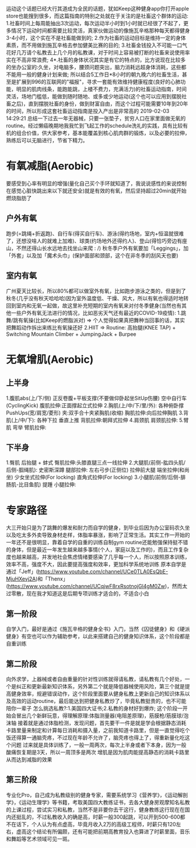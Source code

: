 运动这个话题已经大行其道成为全民的话题，犹如Keep这种健身app你打开apple store也能搜到很多，而这篇指南的特别之处就在于关注的是社畜这个群体的运动:
1.社畜时间上每周能抽出3次运动，每次运动半小时到1小时就已经很了不起了，更多情况下运动时间都需要比较灵活，真家伙做运动的像施瓦辛格那种每天都得健身3-4小时，这个实在不是社畜能做到的;
2.作为社畜的运动目标是维持一定的身体素质，而不用做到施瓦辛格去参加健美比赛的目的;
3.社畜金钱投入不可能一口气花好几万请个私教去上几个月的私教课，对于时间上容易被打断的社畜来说使用率实在不高非常浪费;
4*.社畜的身体状况其实是有它的特点的，比方说现在比较多的坐办公室的:久坐，对电脑多，腰颈问题突出，脑力消耗远超身体消耗，这些都不能用一般的健身计划来做;
所以结合5工作日*8小时的朝九晚六的社畜生活，甚至是扩展到996的互联网的"福报"，寻求一套能有效维持健康程度(良好的心肺功能，明显的肌肉线条，能跑能跳，上楼不费力，充满活力)的社畜运动指南，时间灵活，场地门槛低，能做到随时随地、或多或少地运动(这个也可以应用到摆脱社畜之后)，直到摆脱社畜的身份，做到财富自由，而这个过程可能需要10年到20年的时间，所以形成这套社畜运动指南是投入产出是非常高的
2019-02-03 14:29:21
总结一下过去一年无器械，只要一张垫子，贫穷人口在家里面做无氧的routine。经过懒癌晚期地我我忙到飞起工作的schedule洗礼的实践，具有比较有机的组合价值，供大家参考，基本能覆盖到核心肌肉群的锻炼，以及必要的拉伸，熟练后可以无脑进行，节省下精力。
# 有氧减脂(Aerobic)
要感受到心率有明显的增强(量化自己买个手环就知道了，我说说感性的来说控制在感觉心脏快跳出来以下就还安全)就是有效的有氧，然后坚持超过20min就开始燃烧脂肪了
## 户外有氧
跑步(=跳绳+折返跑)、自行车(得买自行车)、游泳(得约场地，室内+恒温就很难了，还想没啥人的就难上加难)、球类(约场地外还得约人)、登山(得恰巧旁边有座山，不然还得山长水远地去找坐山来爬 : /)
秋冬季户外有氧要加「Leggings」，加「外套」以及加「魔术头巾」(保护面部和颈部，这个在非冬季的刮风天也要)
## 室内有氧
广州夏天比较长，所以80%都可以做室外有氧，比如跑步游泳之类的，但是到了秋冬(几乎没有秋天哈哈哈)因为室外温度低、干燥、风大，所以有氧也得适时地转回到室内和无氧一起做，故这里补充短期的室内有氧来对付冬季健身(当然也有其他一些户外有氧无法进行的情况，比如恶劣天气还有最近的COVID-19疫情):
1.跳舞/跳有氧操(比如Keep的燃脂派对) => 个人觉得如果真把舞种当回事的话，其实把舞蹈动作拆出来练比有氧操还好
2.HIIT => Routine: 高抬腿(KNEE TAP) +  Switching Mountain Climber + JumpingJack + Burpee

# 无氧增肌(Aerobic)
## 上半身
1.腹肌abs(上/下/侧)
正反卷腹+平板支撑(不要做仰卧起坐SitUp伤腰)
空中自行车(CyclingKick)
腹肌拉伸:正面撑起立式拉伸
2.胸肌(上/中/下/里/外):
各种俯卧撑PushUps(宽/肩宽/菱形)
夹:双手合十夹紧胸肌(收缩)
胸肌拉伸:向后拉伸胸肌
3.背肌(上/中/下):
各种下拉
垂直上推
背肌拉伸:朝拜式拉伸
4.肩颈肌
肩颈肌拉伸:
5.臂肌
弯举
臂肌拉伸:
## 下半身
1.臀肌
后抬腿 + 蚌式
臀肌拉伸:头膝直腿三点一线拉伸
2.大腿肌(前侧-肱四头肌/后侧-腘绳肌):
史密斯深蹲
腿部拉伸:
左右弓步(正侧位)
拉伸前大腿
端坐拉伸(和尚坐)
少女坐式拉伸(For locking)
直角式拉伸(For locking)
3.小腿肌(前侧/后侧-腓肠肌-比目鱼肌)
提踵
小腿拉伸:
# 专家路径
大三开始只是为了跳舞的爆发和耐力而自学的健身，到毕业后因为办公室码农久坐以及吃太多外卖导致身材走样，体脂率暴涨，影响了正常生活。其实工作一开始的一年还不是很明显，靠着自学的自重的训练自制gym routine还能勉强保持挺不错的身体，但是最近一年发生越来越多事情(个人，家庭以及工作的)，而且工作复杂度也越来越高，并发地社会焦虑情绪要感染了几乎每一个人，所以按照原本训练，效率不高，强度不大，因此要提高强度和效率，更加科学系统地训练
原本自学是通过「Jeff」(https://www.youtube.com/channel/UCe0TLA0EsQbE-MjuHXevj2A)和「Thenx」(https://www.youtube.com/channel/UCqjwF8rxRsotnojGl4gM0Zw)，然而太过零散，现在我才知道这是后期专项训练才适合的，不适合小白
## 第一阶段
自学入门，最好是通过《施瓦辛格的健身全书》入门，当然《囚徒健身》和《硬派健身》有空也可以作为辅助参考，以此来搭建自己的健身知识体系，这个阶段都是自重训练
## 第二阶段
向外求学，上器械或者自由重量的针对性训练就得请私教，请私教有几个好处，一个是纠正和更新最新知识体系，另外第二个就是降低器械使用风险，第三个就是提高健身效率，规避错误动作，这个阶段里面要从健身私教上更新自己的知识体系以及高效的运动routine，最后能达到把健身私教炒了，毕竟私教挺贵的，也不可能陪你一辈子
怎么挑选私教?:1.美国四大证书;2.私教的身材好到爆炸;
这个阶段一开始会冒出几个新鲜玩意，得理解原理:体脂测量器(电阻差原理)，筋膜枪/筋膜球/泡沫轴
接着就是通过体脂检测，发现问题，首先要干一件是就是学会根据静态消耗卡路里量来制定和计算每日消耗和摄入量，之前我知道卡路里，但是一直觉得吃个饭还得算一通脑壳疼，不过现在年龄不允许了，脑壳疼也得上了，得重新量化吃这个问题
过来就是具体训练了，一般一周两次，每次上半身或者下本身，因为一般酸痛恢复期是3天，所以一周顶多是两次
增肌是因为肌肉能提高静态的消耗卡路里从而达到减脂的效果
## 第三阶段
专业化Pro，自己成为私教级别的健身专家，需要系统学习《营养学》，《运动解剖学》，《运动生理学》等书籍，考取美国四大教练证书，去各大健身房观摩知名私教的上课过程，尝试实习和私教，当然不是非要你去干这行，健身教练这行现在在国内还挺乱的，不过私教收入的确是高，时薪一般300起跳，可以开到500-600都不在话下，个人认为有点虚高，毕竟月收入2万的高级工程师，时薪只有120左右，虚高这个结论有所偏颇，还有可能把前期高教育投入也算进了时薪里面，音乐和舞蹈等艺术领域可见一斑。

